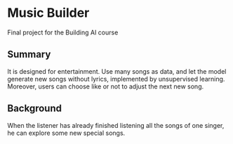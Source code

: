 
# Music Builder

Final project for the Building AI course

## Summary

It is designed for entertainment. Use many songs as data, and let the model generate new songs without lyrics, implemented by unsupervised learning. Moreover, users can choose like or not to adjust the next new song. 
 
## Background

When the listener has already finished listening all the songs of one singer, he can explore some new special songs.

